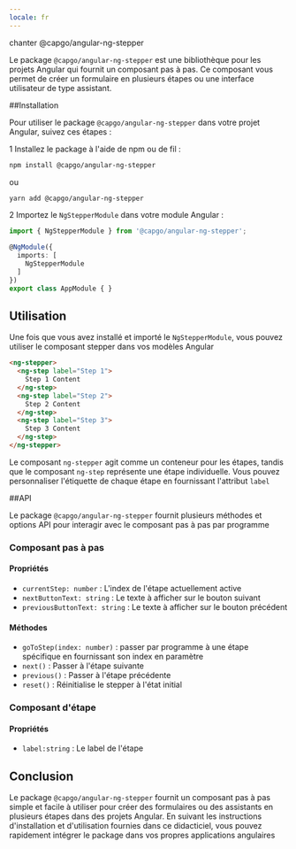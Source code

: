 ```yaml
---
locale: fr
---
```


chanter @capgo/angular-ng-stepper

Le package `@capgo/angular-ng-stepper` est une bibliothèque pour les projets Angular qui fournit un composant pas à pas. Ce composant vous permet de créer un formulaire en plusieurs étapes ou une interface utilisateur de type assistant.

##Installation

Pour utiliser le package `@capgo/angular-ng-stepper` dans votre projet Angular, suivez ces étapes :

1 Installez le package à l'aide de npm ou de fil :

   ```bash
   npm install @capgo/angular-ng-stepper
   ```

   ou

   ```bash
   yarn add @capgo/angular-ng-stepper
   ```

2 Importez le `NgStepperModule` dans votre module Angular :

   ```typescript
   import { NgStepperModule } from '@capgo/angular-ng-stepper';
   
   @NgModule({
     imports: [
       NgStepperModule
     ]
   })
   export class AppModule { }
   ```

## Utilisation

Une fois que vous avez installé et importé le `NgStepperModule`, vous pouvez utiliser le composant stepper dans vos modèles Angular

```html
<ng-stepper>
  <ng-step label="Step 1">
    Step 1 Content
  </ng-step>
  <ng-step label="Step 2">
    Step 2 Content
  </ng-step>
  <ng-step label="Step 3">
    Step 3 Content
  </ng-step>
</ng-stepper>
```

Le composant `ng-stepper` agit comme un conteneur pour les étapes, tandis que le composant `ng-step` représente une étape individuelle. Vous pouvez personnaliser l'étiquette de chaque étape en fournissant l'attribut `label`

##API

Le package `@capgo/angular-ng-stepper` fournit plusieurs méthodes et options API pour interagir avec le composant pas à pas par programme

### Composant pas à pas

#### Propriétés

- `currentStep: number` : L'index de l'étape actuellement active
- `nextButtonText: string` : Le texte à afficher sur le bouton suivant
- `previousButtonText: string` : Le texte à afficher sur le bouton précédent

#### Méthodes

- `goToStep(index: number)` : passer par programme à une étape spécifique en fournissant son index en paramètre
- `next()` : Passer à l'étape suivante
- `previous()` : Passer à l'étape précédente
- `reset()` : Réinitialise le stepper à l'état initial

### Composant d'étape

#### Propriétés

- `label:string` : Le label de l'étape

## Conclusion

Le package `@capgo/angular-ng-stepper` fournit un composant pas à pas simple et facile à utiliser pour créer des formulaires ou des assistants en plusieurs étapes dans des projets Angular. En suivant les instructions d'installation et d'utilisation fournies dans ce didacticiel, vous pouvez rapidement intégrer le package dans vos propres applications angulaires